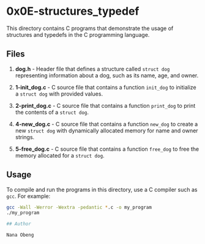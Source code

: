 # 0x0E-structures_typedef

This directory contains C programs that demonstrate the usage of structures and typedefs in the C programming language.

## Files

1. **dog.h** - Header file that defines a structure called `struct dog` representing information about a dog, such as its name, age, and owner.

2. **1-init_dog.c** - C source file that contains a function `init_dog` to initialize a `struct dog` with provided values.

3. **2-print_dog.c** - C source file that contains a function `print_dog` to print the contents of a `struct dog`.

4. **4-new_dog.c** - C source file that contains a function `new_dog` to create a new `struct dog` with dynamically allocated memory for name and owner strings.

5. **5-free_dog.c** - C source file that contains a function `free_dog` to free the memory allocated for a `struct dog`.

## Usage

To compile and run the programs in this directory, use a C compiler such as `gcc`. For example:

```bash
gcc -Wall -Werror -Wextra -pedantic *.c -o my_program
./my_program

## Author

Nana Obeng